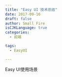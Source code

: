 ```yaml
---
title: "Easy UI 技术总结"
date: 2017-09-16
draft: false
author: Small Fire
isCJKLanguage: true
categories: 
  - 前端

tags: 
  - EasyUI

---
```


Easy UI使用场景